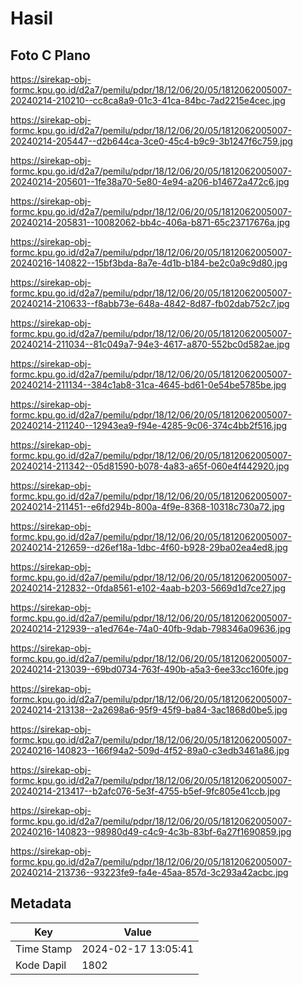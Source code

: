 # Hasil

## Foto C Plano

https://sirekap-obj-formc.kpu.go.id/d2a7/pemilu/pdpr/18/12/06/20/05/1812062005007-20240214-210210--cc8ca8a9-01c3-41ca-84bc-7ad2215e4cec.jpg

https://sirekap-obj-formc.kpu.go.id/d2a7/pemilu/pdpr/18/12/06/20/05/1812062005007-20240214-205447--d2b644ca-3ce0-45c4-b9c9-3b1247f6c759.jpg

https://sirekap-obj-formc.kpu.go.id/d2a7/pemilu/pdpr/18/12/06/20/05/1812062005007-20240214-205601--1fe38a70-5e80-4e94-a206-b14672a472c6.jpg

https://sirekap-obj-formc.kpu.go.id/d2a7/pemilu/pdpr/18/12/06/20/05/1812062005007-20240214-205831--10082062-bb4c-406a-b871-65c23717676a.jpg

https://sirekap-obj-formc.kpu.go.id/d2a7/pemilu/pdpr/18/12/06/20/05/1812062005007-20240216-140822--15bf3bda-8a7e-4d1b-b184-be2c0a9c9d80.jpg

https://sirekap-obj-formc.kpu.go.id/d2a7/pemilu/pdpr/18/12/06/20/05/1812062005007-20240214-210633--f8abb73e-648a-4842-8d87-fb02dab752c7.jpg

https://sirekap-obj-formc.kpu.go.id/d2a7/pemilu/pdpr/18/12/06/20/05/1812062005007-20240214-211034--81c049a7-94e3-4617-a870-552bc0d582ae.jpg

https://sirekap-obj-formc.kpu.go.id/d2a7/pemilu/pdpr/18/12/06/20/05/1812062005007-20240214-211134--384c1ab8-31ca-4645-bd61-0e54be5785be.jpg

https://sirekap-obj-formc.kpu.go.id/d2a7/pemilu/pdpr/18/12/06/20/05/1812062005007-20240214-211240--12943ea9-f94e-4285-9c06-374c4bb2f516.jpg

https://sirekap-obj-formc.kpu.go.id/d2a7/pemilu/pdpr/18/12/06/20/05/1812062005007-20240214-211342--05d81590-b078-4a83-a65f-060e4f442920.jpg

https://sirekap-obj-formc.kpu.go.id/d2a7/pemilu/pdpr/18/12/06/20/05/1812062005007-20240214-211451--e6fd294b-800a-4f9e-8368-10318c730a72.jpg

https://sirekap-obj-formc.kpu.go.id/d2a7/pemilu/pdpr/18/12/06/20/05/1812062005007-20240214-212659--d26ef18a-1dbc-4f60-b928-29ba02ea4ed8.jpg

https://sirekap-obj-formc.kpu.go.id/d2a7/pemilu/pdpr/18/12/06/20/05/1812062005007-20240214-212832--0fda8561-e102-4aab-b203-5669d1d7ce27.jpg

https://sirekap-obj-formc.kpu.go.id/d2a7/pemilu/pdpr/18/12/06/20/05/1812062005007-20240214-212939--a1ed764e-74a0-40fb-9dab-798346a09636.jpg

https://sirekap-obj-formc.kpu.go.id/d2a7/pemilu/pdpr/18/12/06/20/05/1812062005007-20240214-213039--69bd0734-763f-490b-a5a3-6ee33cc160fe.jpg

https://sirekap-obj-formc.kpu.go.id/d2a7/pemilu/pdpr/18/12/06/20/05/1812062005007-20240214-213138--2a2698a6-95f9-45f9-ba84-3ac1868d0be5.jpg

https://sirekap-obj-formc.kpu.go.id/d2a7/pemilu/pdpr/18/12/06/20/05/1812062005007-20240216-140823--166f94a2-509d-4f52-89a0-c3edb3461a86.jpg

https://sirekap-obj-formc.kpu.go.id/d2a7/pemilu/pdpr/18/12/06/20/05/1812062005007-20240214-213417--b2afc076-5e3f-4755-b5ef-9fc805e41ccb.jpg

https://sirekap-obj-formc.kpu.go.id/d2a7/pemilu/pdpr/18/12/06/20/05/1812062005007-20240216-140823--98980d49-c4c9-4c3b-83bf-6a27f1690859.jpg

https://sirekap-obj-formc.kpu.go.id/d2a7/pemilu/pdpr/18/12/06/20/05/1812062005007-20240214-213736--93223fe9-fa4e-45aa-857d-3c293a42acbc.jpg


## Metadata

| Key        | Value               |
| ---------- | ------------------- |
| Time Stamp | 2024-02-17 13:05:41 |
| Kode Dapil | 1802                |



